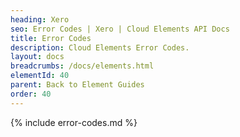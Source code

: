 ```yaml
---
heading: Xero
seo: Error Codes | Xero | Cloud Elements API Docs
title: Error Codes
description: Cloud Elements Error Codes.
layout: docs
breadcrumbs: /docs/elements.html
elementId: 40
parent: Back to Element Guides
order: 40
---
```


{% include error-codes.md %}
